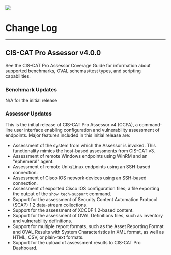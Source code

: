 ![](http://i.imgur.com/5yZfZi5.jpg)

# Change Log #

----------

## CIS-CAT Pro Assessor v4.0.0 ##
See the CIS-CAT Pro Assessor Coverage Guide for information about supported benchmarks, OVAL schemas/test types, and scripting capabilities.

### Benchmark Updates ###
N/A for the initial release

### Assessor Updates ###
This is the initial release of CIS-CAT Pro Assessor v4 (CCPA), a command-line user interface enabling configuration and vulnerability assessment of endpoints.  Major features included in this initial release are:

- Assessment of the system from which the Assessor is invoked.  This functionality mimics the host-based assessments from CIS-CAT v3.
- Assessment of remote Windows endpoints using WinRM and an "ephemeral" agent.
- Assessment of remote Unix/Linux endpoints using an SSH-based connection.
- Assessment of Cisco IOS network devices using an SSH-based connection.
- Assessment of exported Cisco IOS configuration files; a file exporting the output of the `show tech-support` command.
- Support for the assessment of Security Content Automation Protocol (SCAP) 1.2 data-stream collections.
- Support for the assessment of XCCDF 1.2-based content.
- Support for the assessment of OVAL Definitions files, such as inventory and vulnerability definitions.
- Support for multiple report formats, such as the Asset Reporting Format and OVAL Results with System Characteristics in XML format, as well as HTML, CSV, or plain-text formats.
- Support for the upload of assessment results to CIS-CAT Pro Dashboard.